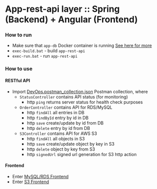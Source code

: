 # App-rest-api layer :: Spring (Backend) + Angular (Frontend)

### How to run
* Make sure that `app-db` Docker container is running [See here for more](/app-db)
* `exec-build.bat` - build `app-rest-api`
* `exec-run.bat` - run `app-rest-api`

### How to use

#### RESTful API
* Import [DevOps.postman_collection.json](/util-postman/DevOps.postman_collection.json) Postman collection, where
  * `StatusController` contains API status (for monitoring)
    * http `ping` returns server status for health check purposes
  * `OrderController` contains API for RDS/MySQL
    * http `findAll` all entries in DB
    * http `findById` entry by id in DB
    * http `save` create/update by id from DB
    * http `delete` entry by id from DB
  * `S3Controller` contains API for AWS S3
    * http `findAll` all objects in S3
    * http `save` create/update object by key in S3
    * http `delete` object by key from S3
    * http `signedUrl` signed url generation for S3 http action

#### Frontend
* Enter [MySQL/RDS Frontend](http://localhost:8080/app-rest/rds/index)
* Enter [S3 Frontend](http://localhost:8080/app-rest/s3/index)